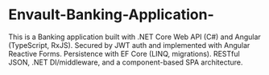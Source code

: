 # Envault-Banking-Application-
This is a Banking application built with .NET Core Web API (C#) and Angular (TypeScript, RxJS). Secured by JWT auth and implemented with Angular Reactive Forms. Persistence with EF Core (LINQ, migrations). RESTful JSON, .NET DI/middleware, and a component-based SPA architecture.

